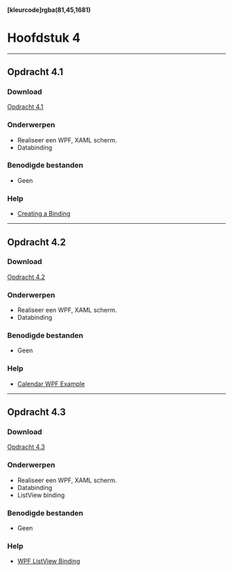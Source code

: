 #### [kleurcode]rgba(81,45,1681)

# Hoofdstuk 4

---
## Opdracht 4.1

### Download

<a href="https://elo.kw1c.nl/CMS/Studie/811%20ICT-Academie/811%20VakkenInhoud/%5BB.07%20CSh%5D%20C%20Sharp/25187%20%C2%A0%20Applicatie-%20en%20mediaontwikkelaar/Periode%2009/Productie/02.%20Opdrachten/Opdracht%20WPF%204.1.pdf" target="_blank">Opdracht 4.1</a>

### Onderwerpen
*	Realiseer een WPF, XAML scherm.
*	Databinding

### Benodigde bestanden
- 	Geen

### Help
-  <a href="https://www.tutorialspoint.com/wpf/wpf_data_binding.htm#targetText=Data%20binding%20is%20a%20mechanism,data%20object%20on%20user%20interface." target="_blank">Creating a Binding</a>

---
## Opdracht 4.2

### Download

<a href="https://elo.kw1c.nl/CMS/Studie/811%20ICT-Academie/811%20VakkenInhoud/%5BB.07%20CSh%5D%20C%20Sharp/25187%20%C2%A0%20Applicatie-%20en%20mediaontwikkelaar/Periode%2009/Productie/02.%20Opdrachten/Opdracht%20WPF%204.2.pdf" target="_blank">Opdracht 4.2</a>

### Onderwerpen
*	Realiseer een WPF, XAML scherm.
*	Databinding

### Benodigde bestanden
- 	Geen

### Help
-  <a href="https://www.dotnetperls.com/calendar-wpf" target="_blank">Calendar WPF Example</a>

---
## Opdracht 4.3

### Download

<a href="https://elo.kw1c.nl/CMS/Studie/811%20ICT-Academie/811%20VakkenInhoud/%5BB.07%20CSh%5D%20C%20Sharp/25187%20%C2%A0%20Applicatie-%20en%20mediaontwikkelaar/Periode%2009/Productie/02.%20Opdrachten/Opdracht%20WPF%204.3.pdf" target="_blank">Opdracht 4.3</a>

### Onderwerpen
*	Realiseer een WPF, XAML scherm.
*	Databinding
*	ListView binding

### Benodigde bestanden
- 	Geen

### Help
-  <a href="http://dotnetpattern.com/wpf-listview-binding#targetText=WPF%20Listview%20is%20a%20control,for%20binding%20list%20of%20items." target="_new">WPF ListView Binding</a>

